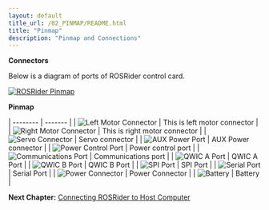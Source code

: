 ```yaml
---
layout: default
title_url: /02_PINMAP/README.html
title: "Pinmap"
description: "Pinmap and Connections"
---
```


**Connectors**

Below is a diagram of ports of ROSRider control card.  
  
[![ROSRider Pinmap](../images/ROSRider4D_portmap.png)](https://acada.dev/products)

**Pinmap**

| -------- | ------- |
| ![Left Motor Connector](../images/d_left_motor.png) | This is left motor connector |
| ![Right Motor Connector](../images/d_right_motor.png) | This is right motor connector |
| ![Servo Connector](../images/d_servo_port.png) | Servo connector |
| ![AUX Power Port](../images/d_aux_power.png) | AUX Power connector |
| ![Power Control Port](../images/d_power_control.png) | Power control port |
| ![Communications Port](../images/d_comm_port.png) | Communications port |
| ![QWIC A Port](../images/d_qwic_a.png) | QWIC A Port |
| ![QWIC B Port](../images/d_qwic_b.png) | QWIC B Port |
| ![SPI Port](../images/d_spi_port.png) | SPI Port |
| ![Serial Port](../images/d_serial_port.png) | Serial Port |
| ![Power Connector](../images/d_xt30.png) | Power Connector |
| ![Battery](../images/d_battery.png) | Battery |


__Next Chapter:__ [Connecting ROSRider to Host Computer](../03_CONNECT/README.md)